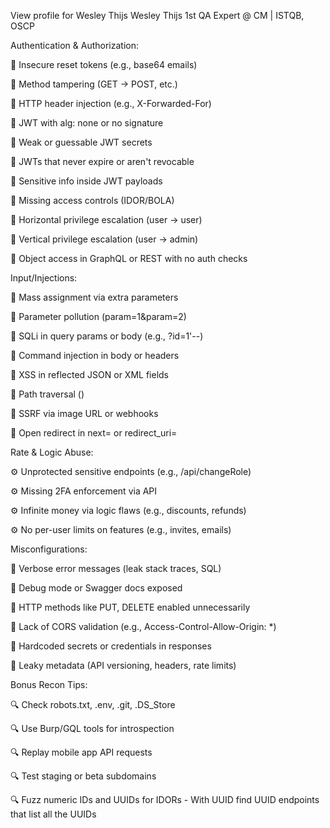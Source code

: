 
View profile for Wesley Thijs
Wesley Thijs  1st
QA Expert @ CM | ISTQB, OSCP






Authentication & Authorization:

🔐 Insecure reset tokens (e.g., base64 emails)

🔐 Method tampering (GET -> POST, etc.)

🔐 HTTP header injection (e.g., X-Forwarded-For)

🔐 JWT with alg: none or no signature

🔐 Weak or guessable JWT secrets

🔐 JWTs that never expire or aren't revocable

🔐 Sensitive info inside JWT payloads

🔐 Missing access controls (IDOR/BOLA)

🔐 Horizontal privilege escalation (user -> user)

🔐 Vertical privilege escalation (user -> admin)

🔐 Object access in GraphQL or REST with no auth checks

Input/Injections:

🧬 Mass assignment via extra parameters

🧬 Parameter pollution (param=1&param=2)

🧬 SQLi in query params or body (e.g., ?id=1'--)

🧬 Command injection in body or headers

🧬 XSS in reflected JSON or XML fields

🧬 Path traversal ()

🧬 SSRF via image URL or webhooks

🧬 Open redirect in next= or redirect_uri=

Rate & Logic Abuse:

⚙️ Unprotected sensitive endpoints (e.g., /api/changeRole)

⚙️ Missing 2FA enforcement via API

⚙️ Infinite money via logic flaws (e.g., discounts, refunds)

⚙️ No per-user limits on features (e.g., invites, emails)

Misconfigurations:

🛑 Verbose error messages (leak stack traces, SQL)

🛑 Debug mode or Swagger docs exposed

🛑 HTTP methods like PUT, DELETE enabled unnecessarily

🛑 Lack of CORS validation (e.g., Access-Control-Allow-Origin: *)

🛑 Hardcoded secrets or credentials in responses

🛑 Leaky metadata (API versioning, headers, rate limits)

Bonus Recon Tips:

🔍 Check robots.txt, .env, .git, .DS_Store

🔍 Use Burp/GQL tools for introspection

🔍 Replay mobile app API requests

🔍 Test staging or beta subdomains

🔍 Fuzz numeric IDs and UUIDs for IDORs - With UUID find UUID endpoints that list all the UUIDs